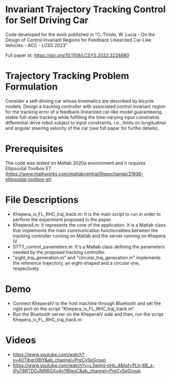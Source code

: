 # Invariant Trajectory Tracking Control for Self Driving Car
Code developed for the work published in "C. Tiriolo, W. Lucia -  On the Design of Control Invariant Regions for Feedback Linearized Car-Like Vehicles  - ACC - LCSS 2023"

Full paper at: https://doi.org/10.1109/LCSYS.2022.3224680


# Trajectory Tracking Problem Formulation 
Consider a self-driving car whose kinematics are described by bicycle models. Design a tracking controller with associated control invariant region for the tracking error of a feedback linearized car-like model guaranteeing stable full-state tracking while fulfilling the time-varying input constraints differential-drive robot subject to input constraints, i.e., limits on longitudinal and angular steering velocity of the car (see full paper for furthe details).

# Prerequisites 
The code was tested on Matlab 2020a environment and it requires Ellipsoidal Toolbox ET (https://www.mathworks.com/matlabcentral/fileexchange/21936-ellipsoidal-toolbox-et). 

# File Descriptions 
- Khepera_iv_FL_RHC_traj_track.m: It is the main script to run in order to perform the experiment proposed in the paper. 
- Khepera4.m: It represents the core of the application. It is a Matlab class that implements the main communication functionalities between the tracking controller running on Matlab and the server running on Khepera IV
- STTT_control_parameters.m: It's a Matlab class defining the parameters needed by the proposed tracking controller.
- "eight_traj_generation.m" and "circular_traj_generation.m" implements the reference trajectory, an eight-shaped and a circular one, respectively.

# Demo 
- Connect KheperaIV to the host machine through Bluetooth and set the right port on the script "Khepera_iv_FL_RHC_traj_track.m".
- Run the Bluetooth server on the KheperaIV side and then, run the script Khepera_iv_FL_RHC_traj_track.m

# Videos
- https://www.youtube.com/watch?v=A0Tlbgr08tY&ab_channel=PreCySeGroup
- https://www.youtube.com/watch?v=L3wmg-pHx_4&list=PLh-6B_s-jPuT8RTDOJM96GXu4y1IBIeoC&ab_channel=PreCySeGroup
